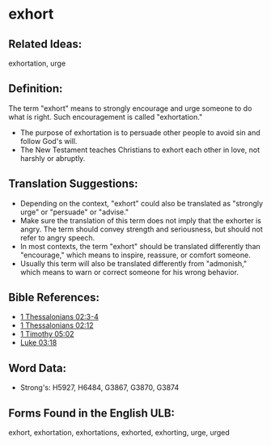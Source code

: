 # exhort

## Related Ideas:

exhortation, urge

## Definition:

The term "exhort" means to strongly encourage and urge someone to do what is right. Such encouragement is called "exhortation."

* The purpose of exhortation is to persuade other people to avoid sin and follow God's will.
* The New Testament teaches Christians to exhort each other in love, not harshly or abruptly.

## Translation Suggestions:

* Depending on the context, "exhort" could also be translated as "strongly urge" or "persuade" or "advise."
* Make sure the translation of this term does not imply that the exhorter is angry. The term should convey strength and seriousness, but should not refer to angry speech.
* In most contexts, the term "exhort" should be translated differently than "encourage," which means to inspire, reassure, or comfort someone.
* Usually this term will also be translated differently from "admonish," which means to warn or correct someone for his wrong behavior.

## Bible References:

* [1 Thessalonians 02:3-4](rc://en/tn/help/1th/02/03)
* [1 Thessalonians 02:12](rc://en/tn/help/1th/02/12)
* [1 Timothy 05:02](rc://en/tn/help/1ti/05/02)
* [Luke 03:18](rc://en/tn/help/luk/03/18)

## Word Data:

* Strong's: H5927, H6484, G3867, G3870, G3874

## Forms Found in the English ULB:

exhort, exhortation, exhortations, exhorted, exhorting, urge, urged

